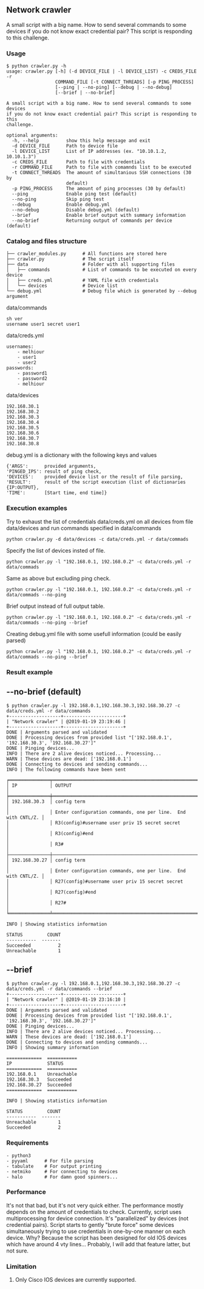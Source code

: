 ## Network crawler

A small script with a big name.
How to send several commands to some devices if you do not know exact credential pair? This script is responding to this challenge.

### Usage
```
$ python crawler.py -h
usage: crawler.py [-h] (-d DEVICE_FILE | -l DEVICE_LIST) -c CREDS_FILE -r
                  COMMAND_FILE [-t CONNECT_THREADS] [-p PING_PROCESS]
                  [--ping | --no-ping] [--debug | --no-debug]
                  [--brief | --no-brief]

A small script with a big name. How to send several commands to some devices
if you do not know exact credential pair? This script is responding to this
challenge.

optional arguments:
  -h, --help          show this help message and exit
  -d DEVICE_FILE      Path to device file
  -l DEVICE_LIST      List of IP addresses (ex. "10.10.1.2, 10.10.1.3")
  -c CREDS_FILE       Path to file with credentials
  -r COMMAND_FILE     Path to file with comamnds list to be executed
  -t CONNECT_THREADS  The amount of simultanious SSH connections (30 by
                      default)
  -p PING_PROCESS     The amount of ping processes (30 by default)
  --ping              Enable ping test (default)
  --no-ping           Skip ping test
  --debug             Enable debug.yml
  --no-debug          Disable debug.yml (default)
  --brief             Enable brief output with summary information
  --no-brief          Returning output of commands per device (default)
```

### Catalog and files structure
```
├── crawler_modules.py      # All functions are stored here
├── crawler.py              # The script itself
├── data                    # Folder with all supporting files
│   ├── commands            # List of commands to be executed on every device
│   ├── creds.yml           # YAML file with credentials
│   └── devices             # Device list
└── debug.yml               # Debug file which is generated by --debug argument
```

data/commands
```
sh ver
username user1 secret user1
```

data/creds.yml
```
usernames:
    - melhiour
    - user1
    - user2
passwords:
    - password1
    - password2
    - melhiour
```

data/devices
```
192.168.30.1
192.168.30.2
192.168.30.3
192.168.30.4
192.168.30.5
192.168.30.6
192.168.30.7
192.168.30.8
```

debug.yml
is a dictionary with the following keys and values
```
{'ARGS':      provided arguments,
'PINGED_IPS': result of ping check,
'DEVICES':    provided device list or the result of file parsing,
'RESULT':     result of the script execution (list of dictionaries {IP:OUTPUT},
'TIME':       [Start time, end time]}
```

### Execution examples
Try to exhaust the list of credentials data/creds.yml on all devices from file data/devices and run commands specified in data/commands
```
python crawler.py -d data/devices -c data/creds.yml -r data/commads
```

Specify the list of devices insted of file.
```
python crawler.py -l "192.168.0.1, 192.168.0.2" -c data/creds.yml -r data/commads
```

Same as above but excluding ping check.
```
python crawler.py -l "192.168.0.1, 192.168.0.2" -c data/creds.yml -r data/commads --no-ping
```

Brief output instead of full output table.
```
python crawler.py -l "192.168.0.1, 192.168.0.2" -c data/creds.yml -r data/commads --no-ping --brief
```

Creating debug.yml file with some usefull information (could be easily parsed)
```
python crawler.py -l "192.168.0.1, 192.168.0.2" -c data/creds.yml -r data/commads --no-ping --brief
```

### Result example
## --no-brief (default)
```
$ python crawler.py -l 192.168.0.1,192.168.30.3,192.168.30.27 -c data/creds.yml -r data/commands
+-------------------+----------------------+
| "Network crawler" | @2019-01-19 23:19:46 |
+-------------------+----------------------+
DONE | Arguments parsed and validated
DONE | Processing devices from provided list "['192.168.0.1', '192.168.30.3', '192.168.30.27']"
DONE | Pinging devices...
INFO | There are 2 alive devices noticed... Processing...
WARN | These devices are dead: ['192.168.0.1']
DONE | Connecting to devices and sending commands...
INFO | The following commands have been sent

╒═══════════════╤═══════════════════════════════════════════════════════════════╕
│ IP            │ OUTPUT                                                        │
╞═══════════════╪═══════════════════════════════════════════════════════════════╡
│ 192.168.30.3  │ config term                                                   │
│               │ Enter configuration commands, one per line.  End with CNTL/Z. │
│               │ R3(config)#username user priv 15 secret secret                │
│               │ R3(config)#end                                                │
│               │ R3#                                                           │
├───────────────┼───────────────────────────────────────────────────────────────┤
│ 192.168.30.27 │ config term                                                   │
│               │ Enter configuration commands, one per line.  End with CNTL/Z. │
│               │ R27(config)#username user priv 15 secret secret               │
│               │ R27(config)#end                                               │
│               │ R27#                                                          │
╘═══════════════╧═══════════════════════════════════════════════════════════════╛

INFO | Showing statistics information

STATUS         COUNT
-----------  -------
Succeeded          2
Unreachable        1
```

## --brief
```
$ python crawler.py -l 192.168.0.1,192.168.30.3,192.168.30.27 -c data/creds.yml -r data/commands --brief
+-------------------+----------------------+
| "Network crawler" | @2019-01-19 23:16:10 |
+-------------------+----------------------+
DONE | Arguments parsed and validated
DONE | Processing devices from provided list "['192.168.0.1', '192.168.30.3', '192.168.30.27']"
DONE | Pinging devices...
INFO | There are 2 alive devices noticed... Processing...
WARN | These devices are dead: ['192.168.0.1']
DONE | Connecting to devices and sending commands...
INFO | Showing summary information

=============  ===========
IP             STATUS
=============  ===========
192.168.0.1    Unreachable
192.168.30.3   Succeeded
192.168.30.27  Succeeded
=============  ===========

INFO | Showing statistics information

STATUS         COUNT
-----------  -------
Unreachable        1
Succeeded          2
```

### Requirements
```
- python3
- pyyaml      # For file parsing
- tabulate    # For output printing
- netmiko     # For connecting to devices
- halo        # For damn good spinners...
```

### Performance
It's not that bad, but it's not very quick either. The performance mostly depends on the amount of credentials to check. Currently, script uses multiprocessing for device connection. It's "parallelized" by devices (not credential pairs). Script starts to gently "brute force" some devices simultaneously trying to use credentials in one-by-one manner on each device. Why? Because the script has been designed for old IOS devices which have around 4 vty lines... Probably, I will add that feature latter, but not sure. 

### Limitation
1. Only Cisco IOS devices are currently supported.
